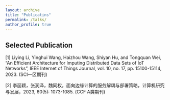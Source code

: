 ```yaml
---
layout: archive
title: "Publicatins"
permalink: /talks/
author_profile: true
---
```


Selected Publication
---------------

[1] Liying Li, Yinghui Wang, Haizhou Wang, Shiyan Hu, and Tongquan Wei, “An Efficient Architecture for Imputing Distributed Data Sets of IoT Networks”, IEEE Internet of Things Journal, vol. 10, no. 17, pp. 15100-15114, 2023. (SCI一区期刊)

[2] 李丽颖，张润泽，魏同权，面向边缘计算的服务解耦与部署策略，计算机研究与发展，2023, 60(5): 1073-1085. (CCF A类期刊)
